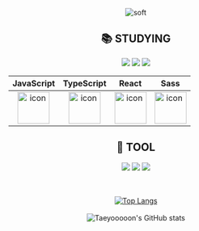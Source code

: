 <div align=center>
  
![soft](https://capsule-render.vercel.app/api?type=soft&color=auto&text=Taeyoon's&nbsp;GitHub&fontSize=40&animation=twinkling)



## :books: STUDYING
<div>
  <img src="https://img.shields.io/badge/html5-E34F26?style=flat&logo=HTML5&logoColor=white"/>
  <img src="https://img.shields.io/badge/css3-1572B6?style=flat&logo=CSS3&logoColor=white"/>
  <img src="https://img.shields.io/badge/styled%20components-DB7093?style=flat&logo=styled-components&logoColor=white"/>
</div>


|JavaScript|TypeScript|React|Sass|
| :--: | :--: | :--: | :--: |
| <img src="https://techstack-generator.vercel.app/js-icon.svg" alt="icon" width="63" height="63" /> | <img src="https://techstack-generator.vercel.app/ts-icon.svg" alt="icon" width="63" height="63" /> | <img src="https://techstack-generator.vercel.app/react-icon.svg" alt="icon" width="63" height="63" /> | <img src="https://techstack-generator.vercel.app/sass-icon.svg" alt="icon" width="63" height="63" /></div> |


<!--   <img src="https://techstack-generator.vercel.app/js-icon.svg" alt="icon" width="63" height="63" />
  <img src="https://techstack-generator.vercel.app/react-icon.svg" alt="icon" width="63" height="63" />
  <img src="https://techstack-generator.vercel.app/sass-icon.svg" alt="icon" width="63" height="63" /> -->


<!-- <img src="https://img.shields.io/badge/styled--components-8D5078?style=flat&logo=styled-components&logoColor=white"/> -->


## :wrench: TOOL
<div>
  <img src="https://img.shields.io/badge/vsCode-007ACC?style=flat&logo=Visual Studio Code&logoColor=white"/>
  <img src="https://img.shields.io/badge/Git-F05032?style=flat&logo=Git&logoColor=white"/>
  <img src="https://img.shields.io/badge/GitHub-181717?style=flat&logo=GitHub&logoColor=white"/>
</div>

</br>
</br>

[![Top Langs](https://github-readme-stats.vercel.app/api/top-langs/?username=Taeyooooon&layout=compact)](https://github.com/Taeyooooon/github-readme-stats)
</br>
</br>
![Taeyooooon's GitHub stats](https://github-readme-stats.vercel.app/api?username=Taeyooooon&show_icons=true&count_private=true&theme=transparent)

</div>
